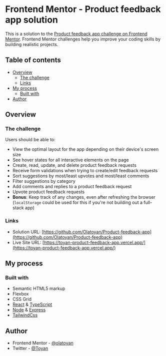 # Frontend Mentor - Product feedback app solution

This is a solution to the [Product feedback app challenge on Frontend Mentor](https://www.frontendmentor.io/challenges/product-feedback-app-wbvUYqjR6). Frontend Mentor challenges help you improve your coding skills by building realistic projects.

## Table of contents

- [Overview](#overview)
  - [The challenge](#the-challenge)
  - [Links](#links)
- [My process](#my-process)
  - [Built with](#built-with)
- [Author](#author)

## Overview

### The challenge

Users should be able to:

- View the optimal layout for the app depending on their device's screen size
- See hover states for all interactive elements on the page
- Create, read, update, and delete product feedback requests
- Receive form validations when trying to create/edit feedback requests
- Sort suggestions by most/least upvotes and most/least comments
- Filter suggestions by category
- Add comments and replies to a product feedback request
- Upvote product feedback requests
- **Bonus**: Keep track of any changes, even after refreshing the browser (`localStorage` could be used for this if you're not building out a full-stack app)

### Links

- Solution URL: [https://github.com/Olatoyan/Product-feedback-app](https://github.com/Olatoyan/Product-feedback-app)
- Live Site URL: [https://toyan-product-feedback-app.vercel.app/](https://toyan-product-feedback-app.vercel.app/)

## My process

### Built with

- Semantic HTML5 markup
- Flexbox
- CSS Grid
- [React](https://reactjs.org/) & [TypeScript](https://www.typescriptlang.org/)
- [Node](https://nodejs.org/en/) & [Express](https://expressjs.com/)
- [TailwindCss](https://tailwindcss.com/)

## Author

- Frontend Mentor - [@olatoyan](https://www.frontendmentor.io/profile/olatoyan)
- Twitter - [@Toyan](https://www.twitter.com/_annonnymouss_)
